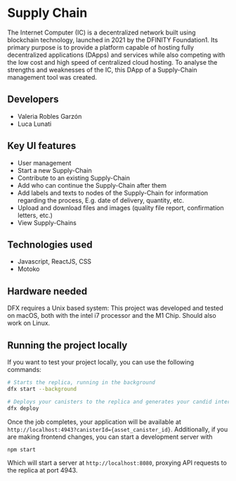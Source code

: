 # Supply Chain
The Internet Computer (IC) is a decentralized network built using blockchain technology, launched in 2021 by the DFINITY Foundation1. Its primary purpose is to provide a platform capable of hosting fully decentralized applications (DApps) and services while also competing with the low cost and high speed of centralized cloud hosting. To analyse the strengths and weaknesses of the IC, this DApp of a Supply-Chain management tool was created.
## Developers

- Valeria Robles Garzón
- Luca Lunati

## Key UI features

- User management
- Start a new Supply-Chain
- Contribute to an existing Supply-Chain
- Add who can continue the Supply-Chain after them 
- Add labels and texts to nodes of the Supply-Chain for information regarding the process, E.g. date of delivery, quantity, etc. 
- Upload and download files and images (quality file report, confirmation letters, etc.) 
- View Supply-Chains

## Technologies used
- Javascript, ReactJS, CSS
- Motoko

## Hardware needed
DFX requires a Unix based system: This project was developed and tested on macOS, both with the intel i7 processor and the M1 Chip.
Should also work on Linux.
## Running the project locally

If you want to test your project locally, you can use the following commands:

```bash
# Starts the replica, running in the background
dfx start --background

# Deploys your canisters to the replica and generates your candid interface
dfx deploy
```

Once the job completes, your application will be available at `http://localhost:4943?canisterId={asset_canister_id}`.
Additionally, if you are making frontend changes, you can start a development server with

```bash
npm start
```
Which will start a server at `http://localhost:8080`, proxying API requests to the replica at port 4943.
